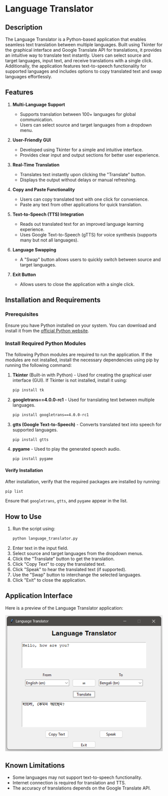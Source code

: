 # Language Translator

## Description

The Language Translator is a Python-based application that enables seamless text translation between multiple languages. Built using Tkinter for the graphical interface and Google Translate API for translations, it provides an intuitive way to translate text instantly. Users can select source and target languages, input text, and receive translations with a single click. Additionally, the application features text-to-speech functionality for supported languages and includes options to copy translated text and swap languages effortlessly.

## Features

1. **Multi-Language Support**

   - Supports translation between 100+ languages for global communication.
   - Users can select source and target languages from a dropdown menu.

2. **User-Friendly GUI**

   - Developed using Tkinter for a simple and intuitive interface.
   - Provides clear input and output sections for better user experience.

3. **Real-Time Translation**

   - Translates text instantly upon clicking the "Translate" button.
   - Displays the output without delays or manual refreshing.

4. **Copy and Paste Functionality**

   - Users can copy translated text with one click for convenience.
   - Paste any text from other applications for quick translation.

5. **Text-to-Speech (TTS) Integration**

   - Reads out translated text for an improved language learning experience.
   - Uses Google Text-to-Speech (gTTS) for voice synthesis (supports many but not all languages).

6. **Language Swapping**

   - A "Swap" button allows users to quickly switch between source and target languages.

7. **Exit Button**

   - Allows users to close the application with a single click.

## Installation and Requirements

### Prerequisites

Ensure you have Python installed on your system. You can download and install it from the [official Python website](https://www.python.org/downloads/).

### Install Required Python Modules

The following Python modules are required to run the application. If the modules are not installed, install the necessary dependencies using pip by running the following command:

1. **Tkinter** (Built-in with Python) - Used for creating the graphical user interface (GUI). If Tkinter is not installed, install it using:
   ```sh
   pip install tk
   ```
3. **googletrans==4.0.0-rc1** - Used for translating text between multiple languages.
   ```sh
   pip install googletrans==4.0.0-rc1
   ```
5. **gtts (Google Text-to-Speech)** - Converts translated text into speech for supported languages.
   ```sh
   pip install gtts
   ```
7. **pygame** - Used to play the generated speech audio.
   ```sh
   pip install pygame
   ```

#### Verify Installation
After installation, verify that the required packages are installed by running:
```sh
pip list
```
Ensure that `googletrans`, `gtts`, and `pygame` appear in the list.

## How to Use

1. Run the script using:
   ```sh
   python language_translator.py
   ```
2. Enter text in the input field.
3. Select source and target languages from the dropdown menus.
4. Click the "Translate" button to get the translation.
5. Click "Copy Text" to copy the translated text.
6. Click "Speak" to hear the translated text (if supported).
7. Use the "Swap" button to interchange the selected languages.
8. Click "Exit" to close the application.

## Application Interface

Here is a preview of the Language Translator application:

![Language Translator](Screenshot.png)


## Known Limitations

- Some languages may not support text-to-speech functionality.
- Internet connection is required for translation and TTS.
- The accuracy of translations depends on the Google Translate API.



